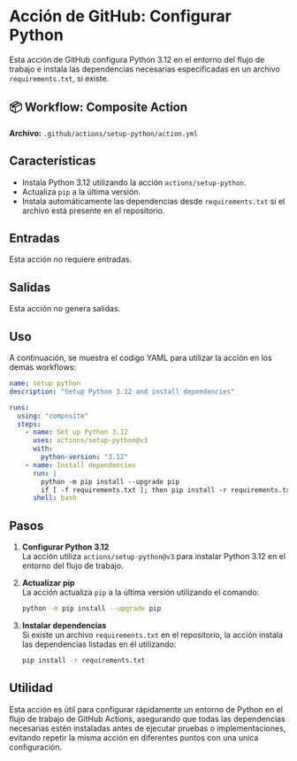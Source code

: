 # Acción de GitHub: Configurar Python

Esta acción de GitHub configura Python 3.12 en el entorno del flujo de trabajo e instala las dependencias necesarias especificadas en un archivo `requirements.txt`, si existe.

## 📦 Workflow: Composite Action

**Archivo:** `.github/actions/setup-python/action.yml`

## Características

- Instala Python 3.12 utilizando la acción `actions/setup-python`.
- Actualiza `pip` a la última versión.
- Instala automáticamente las dependencias desde `requirements.txt` si el archivo está presente en el repositorio.

## Entradas

Esta acción no requiere entradas.

## Salidas

Esta acción no genera salidas.

## Uso

A continuación, se muestra el codigo YAML para utilizar la acción en los demas workflows:

```yaml
name: setup python
description: "Setup Python 3.12 and install dependencies"

runs:
  using: "composite"
  steps:
    - name: Set up Python 3.12
      uses: actions/setup-python@v3
      with:
        python-version: "3.12"
    - name: Install dependencies
      run: |
        python -m pip install --upgrade pip
        if [ -f requirements.txt ]; then pip install -r requirements.txt; fi
      shell: bash
```

## Pasos

1. **Configurar Python 3.12**  
   La acción utiliza `actions/setup-python@v3` para instalar Python 3.12 en el entorno del flujo de trabajo.

2. **Actualizar pip**  
   La acción actualiza `pip` a la última versión utilizando el comando:

   ```bash
   python -m pip install --upgrade pip
   ```

3. **Instalar dependencias**  
   Si existe un archivo `requirements.txt` en el repositorio, la acción instala las dependencias listadas en él utilizando:

   ```bash
   pip install -r requirements.txt
   ```

## Utilidad

Esta acción es útil para configurar rápidamente un entorno de Python en el flujo de trabajo de GitHub Actions, asegurando que todas las dependencias necesarias estén instaladas antes de ejecutar pruebas o implementaciones, evitando repetir la misma acción en diferentes puntos con una unica configuración.
